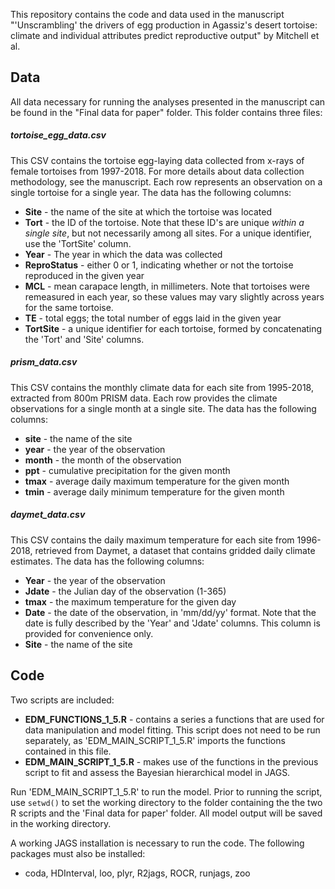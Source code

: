 
This repository contains the code and data used in the manuscript &quot;&#39;Unscrambling&#39; the drivers of egg production in Agassiz&#39;s desert tortoise: climate and individual attributes predict reproductive output&quot; by Mitchell et al.

## Data

All data necessary for running the analyses presented in the manuscript can be found in the &quot;Final data for paper&quot; folder. This folder contains three files:

##### tortoise_egg_data.csv

This CSV contains the tortoise egg-laying data collected from x-rays of female tortoises from 1997-2018. For more details about data collection methodology, see the manuscript. Each row represents an observation on a single tortoise for a single year. The data has the following columns:
- **Site** - the name of the site at which the tortoise was located
- **Tort** - the ID of the tortoise. Note that these ID's are unique *within a single site*, but not necessarily among all sites. For a unique identifier, use the 'TortSite' column.
- **Year** - The year in which the data was collected
- **ReproStatus** - either 0 or 1, indicating whether or not the tortoise reproduced in the given year
- **MCL** - mean carapace length, in millimeters. Note that tortoises were remeasured in each year, so these values may vary slightly across years for the same tortoise.
- **TE** - total eggs; the total number of eggs laid in the given year
- **TortSite** - a unique identifier for each tortoise, formed by concatenating the &#39;Tort&#39; and &#39;Site&#39; columns.

##### prism_data.csv

This CSV contains the monthly climate data for each site from 1995-2018, extracted from 800m PRISM data. Each row provides the climate observations for a single month at a single site. The data has the following columns:
- **site** - the name of the site
- **year** - the year of the observation
- **month** - the month of the observation
- **ppt** - cumulative precipitation for the given month
- **tmax** - average daily maximum temperature for the given month
- **tmin** - average daily minimum temperature for the given month

##### daymet_data.csv

This CSV contains the daily maximum temperature for each site from 1996-2018, retrieved from Daymet, a dataset that contains gridded daily climate estimates. The data has the following columns:
- **Year** - the year of the observation
- **Jdate** - the Julian day of the observation (1-365)
- **tmax** - the maximum temperature for the given day
- **Date** - the date of the observation, in &#39;mm/dd/yy&#39; format. Note that the date is fully described by the &#39;Year&#39; and &#39;Jdate&#39; columns. This column is provided for convenience only.
- **Site** - the name of the site

## Code

Two scripts are included:
- **EDM_FUNCTIONS_1_5.R** - contains a series a functions that are used for data manipulation and model fitting. This script does not need to be run separately, as &#39;EDM_MAIN_SCRIPT_1_5.R&#39; imports the functions contained in this file.
- **EDM_MAIN_SCRIPT_1_5.R** - makes use of the functions in the previous script to fit and assess the Bayesian hierarchical model in JAGS.

Run &#39;EDM_MAIN_SCRIPT_1_5.R&#39; to run the model. Prior to running the script, use `setwd()` to set the working directory to the folder containing the the two R scripts and the &#39;Final data for paper&#39; folder. All model output will be saved in the working directory.

A working JAGS installation is necessary to run the code. The following packages must also be installed:
- coda, HDInterval, loo, plyr, R2jags, ROCR, runjags, zoo

